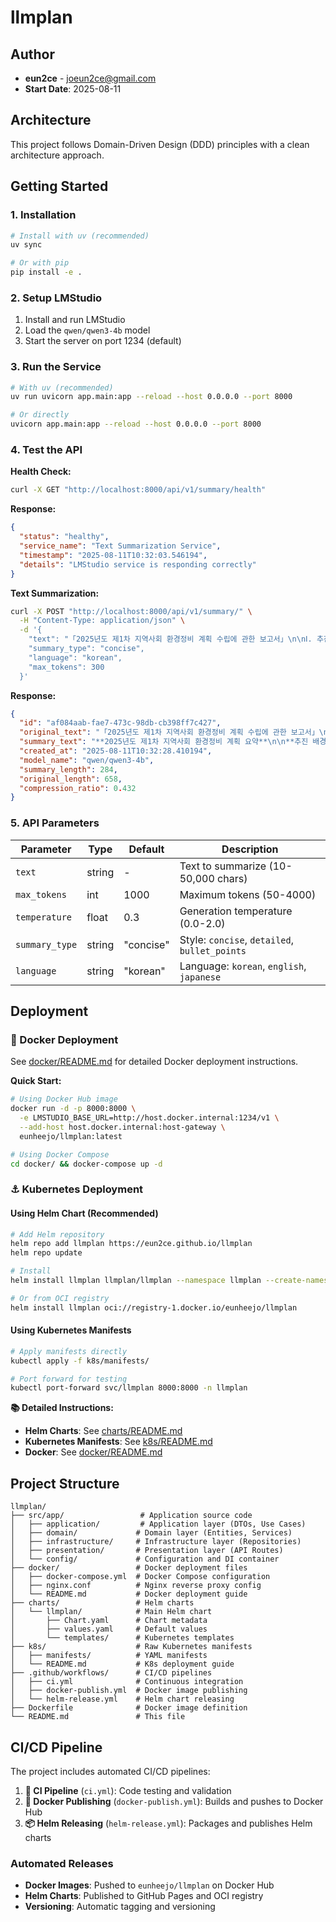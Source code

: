 # llmplan

## Author

- **eun2ce** - joeun2ce@gmail.com
- **Start Date**: 2025-08-11

## Architecture

This project follows Domain-Driven Design (DDD) principles with a clean architecture approach.

## Getting Started

### 1. Installation

```bash
# Install with uv (recommended)
uv sync

# Or with pip
pip install -e .
```

### 2. Setup LMStudio

1. Install and run LMStudio
2. Load the `qwen/qwen3-4b` model
3. Start the server on port 1234 (default)

### 3. Run the Service

```bash
# With uv (recommended)
uv run uvicorn app.main:app --reload --host 0.0.0.0 --port 8000

# Or directly
uvicorn app.main:app --reload --host 0.0.0.0 --port 8000
```

### 4. Test the API

**Health Check:**

```bash
curl -X GET "http://localhost:8000/api/v1/summary/health"
```

**Response:**

```json
{
  "status": "healthy",
  "service_name": "Text Summarization Service",
  "timestamp": "2025-08-11T10:32:03.546194",
  "details": "LMStudio service is responding correctly"
}
```

**Text Summarization:**

```bash
curl -X POST "http://localhost:8000/api/v1/summary/" \
  -H "Content-Type: application/json" \
  -d '{
    "text": "「2025년도 제1차 지역사회 환경정비 계획 수립에 관한 보고서」\n\nⅠ. 추진 배경\n최근 3년간 우리 시의 생활환경 관련 민원이 지속적으로 증가하고 있으며, 특히 쓰레기 불법투기, 무단 방치 차량, 공공시설 훼손 등의 사례가 빈번히 보고되고 있습니다. 이에 따라 시민 생활환경 개선과 도시 미관 회복을 위해 2025년도 제1차 지역사회 환경정비 계획을 수립하게 되었습니다.\n\nⅡ. 주요 추진 과제\n생활쓰레기 관리 강화: 무단투기 단속 전담반 확대 편성(기존 5개조 → 8개조), 상습 투기지역에 CCTV 20대 추가 설치, 재활용품 분리배출 안내 캠페인 분기별 시행.\n방치 차량 및 불법 주정차 해소: 장기 방치 차량 데이터베이스 구축 및 월별 정비 계획 수립, 불법 주정차 단속 차량(이동형 카메라) 3대 추가 도입.\n\nⅢ. 기대 효과\n본 계획을 통해 생활환경 민원 건수를 전년 대비 30% 이상 감소시키고, 방치 차량 및 불법 주정차 건수를 40% 이상 줄일 수 있을 것으로 기대됩니다.",
    "summary_type": "concise",
    "language": "korean",
    "max_tokens": 300
  }'
```

**Response:**

```json
{
  "id": "af084aab-fae7-473c-98db-cb398ff7c427",
  "original_text": "「2025년도 제1차 지역사회 환경정비 계획 수립에 관한 보고서」\n\nⅠ. 추진 배경\n최근 3년간 우리 시의 생활환경 관련 민원이 지속적으로 증가하고 있으며...",
  "summary_text": "**2025년도 제1차 지역사회 환경정비 계획 요약**\n\n**추진 배경**: 최근 3년간 생활환경 민원(쓰레기 불법투기, 무단 방치 차량 등)이 증가하여 시민 생활환경 개선과 도시 미관 회복을 위한 환경정비 계획을 수립함.\n\n**주요 추진 과제**:\n- 생활쓰레기 관리 강화: 단속 전담반 확대(5개조→8개조), CCTV 20대 추가 설치, 분기별 재활용품 분리배출 캠페인\n- 방치 차량 해소: 장기 방치 차량 데이터베이스 구축, 이동형 카메라 3대 도입\n\n**기대 효과**: 생활환경 민원 30% 이상 감소, 방치 차량 및 불법 주정차 40% 이상 감소 예상",
  "created_at": "2025-08-11T10:32:28.410194",
  "model_name": "qwen/qwen3-4b",
  "summary_length": 284,
  "original_length": 658,
  "compression_ratio": 0.432
}
```

### 5. API Parameters

| Parameter      | Type   | Default   | Description                                   |
| -------------- | ------ | --------- | --------------------------------------------- |
| `text`         | string | -         | Text to summarize (10-50,000 chars)           |
| `max_tokens`   | int    | 1000      | Maximum tokens (50-4000)                      |
| `temperature`  | float  | 0.3       | Generation temperature (0.0-2.0)              |
| `summary_type` | string | "concise" | Style: `concise`, `detailed`, `bullet_points` |
| `language`     | string | "korean"  | Language: `korean`, `english`, `japanese`     |

## Deployment

### 🐳 Docker Deployment

See [docker/README.md](docker/README.md) for detailed Docker deployment instructions.

**Quick Start:**

```bash
# Using Docker Hub image
docker run -d -p 8000:8000 \
  -e LMSTUDIO_BASE_URL=http://host.docker.internal:1234/v1 \
  --add-host host.docker.internal:host-gateway \
  eunheejo/llmplan:latest

# Using Docker Compose
cd docker/ && docker-compose up -d
```

### ⚓ Kubernetes Deployment

#### Using Helm Chart (Recommended)

```bash
# Add Helm repository
helm repo add llmplan https://eun2ce.github.io/llmplan
helm repo update

# Install
helm install llmplan llmplan/llmplan --namespace llmplan --create-namespace

# Or from OCI registry
helm install llmplan oci://registry-1.docker.io/eunheejo/llmplan
```

#### Using Kubernetes Manifests

```bash
# Apply manifests directly
kubectl apply -f k8s/manifests/

# Port forward for testing
kubectl port-forward svc/llmplan 8000:8000 -n llmplan
```

**📚 Detailed Instructions:**

- **Helm Charts**: See [charts/README.md](charts/README.md)
- **Kubernetes Manifests**: See [k8s/README.md](k8s/README.md)
- **Docker**: See [docker/README.md](docker/README.md)

## Project Structure

```
llmplan/
├── src/app/                 # Application source code
│   ├── application/         # Application layer (DTOs, Use Cases)
│   ├── domain/             # Domain layer (Entities, Services)
│   ├── infrastructure/     # Infrastructure layer (Repositories)
│   ├── presentation/       # Presentation layer (API Routes)
│   └── config/             # Configuration and DI container
├── docker/                 # Docker deployment files
│   ├── docker-compose.yml  # Docker Compose configuration
│   ├── nginx.conf          # Nginx reverse proxy config
│   └── README.md           # Docker deployment guide
├── charts/                 # Helm charts
│   └── llmplan/            # Main Helm chart
│       ├── Chart.yaml      # Chart metadata
│       ├── values.yaml     # Default values
│       └── templates/      # Kubernetes templates
├── k8s/                    # Raw Kubernetes manifests
│   ├── manifests/          # YAML manifests
│   └── README.md           # K8s deployment guide
├── .github/workflows/      # CI/CD pipelines
│   ├── ci.yml              # Continuous integration
│   ├── docker-publish.yml  # Docker image publishing
│   └── helm-release.yml    # Helm chart releasing
├── Dockerfile              # Docker image definition
└── README.md               # This file
```

## CI/CD Pipeline

The project includes automated CI/CD pipelines:

1. **🔄 CI Pipeline** (`ci.yml`): Code testing and validation
2. **🐳 Docker Publishing** (`docker-publish.yml`): Builds and pushes to Docker Hub
3. **📦 Helm Releasing** (`helm-release.yml`): Packages and publishes Helm charts

### Automated Releases

- **Docker Images**: Pushed to `eunheejo/llmplan` on Docker Hub
- **Helm Charts**: Published to GitHub Pages and OCI registry
- **Versioning**: Automatic tagging and versioning
